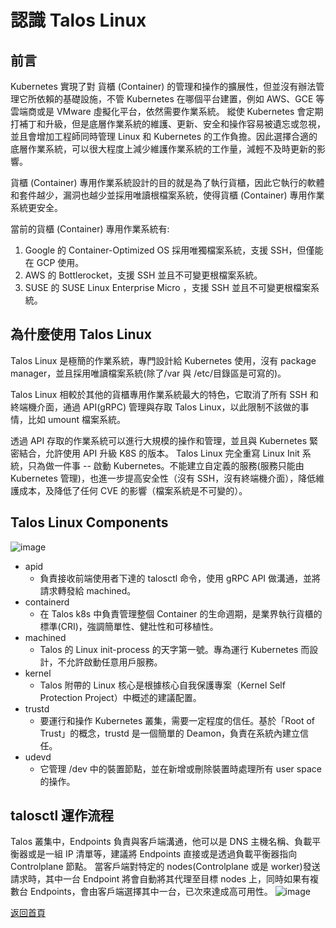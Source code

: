 # 認識 Talos Linux

## 前言
Kubernetes 實現了對 貨櫃 (Container) 的管理和操作的擴展性，但並沒有辦法管理它所依賴的基礎設施，不管 Kubernetes 在哪個平台建置，例如 AWS、GCE 等雲端商或是 VMware 虛擬化平台，依然需要作業系統。
縱使 Kubernetes 會定期打補丁和升級，但是底層作業系統的維護、更新、安全和操作容易被遺忘或忽視，並且會增加工程師同時管理 Linux 和 Kubernetes 的工作負擔。因此選擇合適的底層作業系統，可以很大程度上減少維護作業系統的工作量，減輕不及時更新的影響。

貨櫃 (Container) 專用作業系統設計的目的就是為了執行貨櫃，因此它執行的軟體和套件越少，漏洞也越少並採用唯讀根檔案系統，使得貨櫃 (Container) 專用作業系統更安全。

當前的貨櫃 (Container) 專用作業系統有:
1. Google 的 Container-Optimized OS 採用唯獨檔案系統，支援 SSH，但僅能在 GCP 使用。
2. AWS 的 Bottlerocket，支援 SSH 並且不可變更根檔案系統。
3. SUSE 的 SUSE Linux Enterprise Micro ，支援 SSH 並且不可變更根檔案系統。

## 為什麼使用 Talos Linux
Talos Linux 是極簡的作業系統，專門設計給 Kubernetes 使用，沒有 package manager，並且採用唯讀檔案系統(除了/var 與 /etc/目錄區是可寫的)。

Talos Linux 相較於其他的貨櫃專用作業系統最大的特色，它取消了所有 SSH 和終端機介面，通過 API(gRPC) 管理與存取 Talos Linux，以此限制不該做的事情，比如 umount 檔案系統。

透過 API 存取的作業系統可以進行大規模的操作和管理，並且與 Kubernetes 緊密結合，允許使用 API 升級 K8S 的版本。
Talos Linux 完全重寫 Linux Init 系統，只為做一件事 -- 啟動 Kubernetes。不能建立自定義的服務(服務只能由 Kubernetes 管理)，也進一步提高安全性（沒有 SSH，沒有終端機介面），降低維護成本，及降低了任何 CVE 的影響（檔案系統是不可變的）。

## Talos Linux Components
![image](https://github.com/tarokok8s/Tarokok8s/assets/62133915/90e47f3b-b624-48e2-a7fb-c99d10f397c8)

* apid
  - 負責接收前端使用者下達的 talosctl 命令，使用 gRPC API 做溝通，並將請求轉發給 machined。
* containerd
  - 在 Talos k8s 中負責管理整個 Container 的生命週期，是業界執行貨櫃的標準(CRI)，強調簡單性、健壯性和可移植性。
* machined
  - Talos 的 Linux init-process 的天字第一號。專為運行 Kubernetes 而設計，不允許啟動任意用戶服務。
* kernel
  - Talos 附帶的 Linux 核心是根據核心自我保護專案（Kernel Self Protection Project）中概述的建議配置。
* trustd
  - 要運行和操作 Kubernetes 叢集，需要一定程度的信任。基於「Root of Trust」的概念，trustd 是一個簡單的 Deamon，負責在系統內建立信任。
* udevd
  - 它管理 /dev 中的裝置節點，並在新增或刪除裝置時處理所有 user space 的操作。

## talosctl 運作流程
Talos 叢集中，Endpoints 負責與客戶端溝通，他可以是 DNS 主機名稱、負載平衡器或是一組 IP 清單等，建議將 Endpoints 直接或是透過負載平衡器指向 Controlplane 節點。
當客戶端對特定的 nodes(Controlplane 或是 worker)發送請求時，其中一台 Endpoint 將會自動將其代理至目標 nodes 上，同時如果有複數台 Endpoints，會由客戶端選擇其中一台，已次來達成高可用性。 
![image](https://github.com/tarokok8s/Tarokok8s/assets/62133915/b05f65d5-4567-4bbe-aee6-12223753b914)

[返回首頁](https://github.com/tarokok8s/Tarokok8s)
